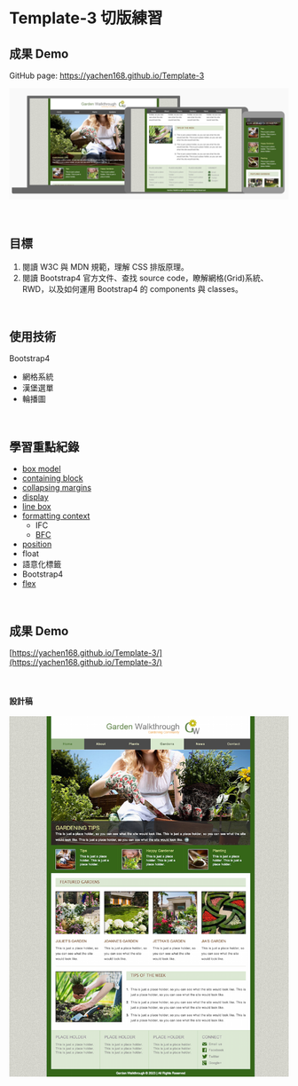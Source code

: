 # Template-3 切版練習

## 成果 Demo
GitHub page: https://yachen168.github.io/Template-3

![](./demo.png)

<br>

## 目標
1. 閱讀 W3C 與 MDN 規範，理解 CSS 排版原理。
2. 閱讀 Bootstrap4 官方文件、查找 source code，瞭解網格(Grid)系統、RWD，以及如何運用 Bootstrap4 的 components 與 classes。

<br>

## 使用技術
Bootstrap4
  - 網格系統
  - 漢堡選單
  - 輪播圖

<br>

## 學習重點紀錄
- [box model](https://yachen168.github.io/article/box-model.html)
- [containing block](https://yachen168.github.io/article/Containing-block.html)
- [collapsing margins](https://yachen168.github.io/article/Collapsing-margins.html)
- [display](https://yachen168.github.io/article/display.html)
- [line box](https://yachen168.github.io/article/LineBox.html) 
- [formatting context](https://yachen168.github.io/article/Formatting-context.html)
  - IFC
  - [BFC](https://yachen168.github.io/article/Block-formatting-context.html) 
- [position](https://yachen168.github.io/article/Position.html)
- float
- 語意化標籤
- Bootstrap4
- [flex](https://yachen168.github.io/article/Flex.html) 

<br>

## 成果 Demo

[https://yachen168.github.io/Template-3/](https://yachen168.github.io/Template-3/)

<br>

#### 設計稿
![image](./Template_3.png)

